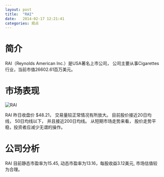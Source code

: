 ```yaml
---
layout: post
title:  "RAI"
date:   2014-02-17 12:21:41
categories: 观点
---
```


# 简介
RAI（Reynolds American Inc.）是USA著名上市公司，
公司主要从事Cigarettes行业，当前市值26602.61百万美元。

# 市场表现

![RAI](http://finviz.com/chart.ashx?t=RAI&ty=c&ta=1&p=d&s=l)

RAI 昨日收盘价 $48.21，
交易量较正常情况有所放大。
目前股价接近20日均线，
50日均线以下，
并且接近200日均线。
从短期市场走势来看，
股价走势平稳，投资者应减少无谓的操作。

# 公司分析
RAI 目前静态市盈率为15.45, 动态市盈率为13.16，每股收益3.12美元,
市场估值较为合理。
